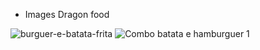 * Images Dragon food



![burguer-e-batata-frita](https://github.com/Everton10info/imagens/assets/64455494/a10d2602-7500-4c1a-95b2-72ff9070b096)
![Combo batata e hamburguer 1](https://github.com/Everton10info/imagens/assets/64455494/646de786-6481-4168-81a8-d0f0d7bd111f)
